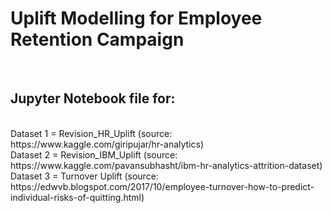 <h1>Uplift Modelling for Employee Retention Campaign</h1>
<br><h2>Jupyter Notebook file for:</h2>
<br>Dataset 1 = Revision_HR_Uplift (source: https://www.kaggle.com/giripujar/hr-analytics)
<br>Dataset 2 = Revision_IBM_Uplift (source: https://www.kaggle.com/pavansubhasht/ibm-hr-analytics-attrition-dataset)
<br>Dataset 3 = Turnover Uplift (source: https://edwvb.blogspot.com/2017/10/employee-turnover-how-to-predict-individual-risks-of-quitting.html)
